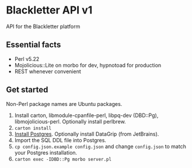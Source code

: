 # Blackletter API v1

API for the Blackletter platform

## Essential facts

 * Perl v5.22
 * Mojolicious::Lite on morbo for dev, hypnotoad for production
 * REST whenever convenient

## Get started

Non-Perl package names are Ubuntu packages.

1. Install carton, libmodule-cpanfile-perl, libpq-dev (DBD::Pg), libmojolicious-perl. Optionally install perlbrew.
2. `carton install`
3. [Install Postgres](https://help.ubuntu.com/community/PostgreSQL). Optionally install DataGrip (from JetBrains).
4. Import the SQL DDL file into Postgres.
5. `cp config.json.example config.json` and change `config.json` to match your Postgres installation.
6. `carton exec -IDBD::Pg morbo server.pl`
